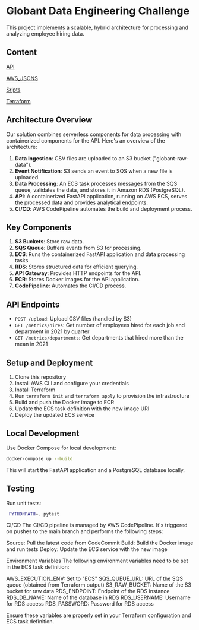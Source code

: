 # Globant Data Engineering Challenge

This project implements a scalable, hybrid architecture for processing and analyzing employee hiring data.

## Content
[API](https://github.com/DocisJP/API-CHALLENGE/blob/main/app/README.md)

[AWS_JSONS](https://github.com/DocisJP/API-CHALLENGE/blob/main/aws_jsons/README.md)

[Sripts]([ruta/del/archivo.md](https://github.com/DocisJP/API-CHALLENGE/blob/main/scripts/README.md))

[Terraform]([ruta/del/archivo.md](https://github.com/DocisJP/API-CHALLENGE/blob/main/terraform/README.md))

## Architecture Overview

Our solution combines serverless components for data processing with containerized components for the API. Here's an overview of the architecture:

1. **Data Ingestion**: CSV files are uploaded to an S3 bucket ("globant-raw-data").
2. **Event Notification**: S3 sends an event to SQS when a new file is uploaded.
3. **Data Processing**: An ECS task processes messages from the SQS queue, validates the data, and stores it in Amazon RDS (PostgreSQL).
4. **API**: A containerized FastAPI application, running on AWS ECS, serves the processed data and provides analytical endpoints.
5. **CI/CD**: AWS CodePipeline automates the build and deployment process.

## Key Components

1. **S3 Buckets**: Store raw data.
2. **SQS Queue**: Buffers events from S3 for processing.
3. **ECS**: Runs the containerized FastAPI application and data processing tasks.
4. **RDS**: Stores structured data for efficient querying.
5. **API Gateway**: Provides HTTP endpoints for the API.
6. **ECR**: Stores Docker images for the API application.
7. **CodePipeline**: Automates the CI/CD process.

## API Endpoints

- `POST /upload`: Upload CSV files (handled by S3)
- `GET /metrics/hires`: Get number of employees hired for each job and department in 2021 by quarter
- `GET /metrics/departments`: Get departments that hired more than the mean in 2021

## Setup and Deployment

1. Clone this repository
2. Install AWS CLI and configure your credentials
3. Install Terraform
4. Run `terraform init` and `terraform apply` to provision the infrastructure
5. Build and push the Docker image to ECR
6. Update the ECS task definition with the new image URI
7. Deploy the updated ECS service

## Local Development

Use Docker Compose for local development:

```bash
docker-compose up --build
```
This will start the FastAPI application and a PostgreSQL database locally.

## Testing
Run unit tests:
```bash
 PYTHONPATH=. pytest
```
CI/CD
The CI/CD pipeline is managed by AWS CodePipeline. It's triggered on pushes to the main branch and performs the following steps:

Source: Pull the latest code from CodeCommit
Build: Build the Docker image and run tests
Deploy: Update the ECS service with the new image

Environment Variables
The following environment variables need to be set in the ECS task definition:

AWS_EXECUTION_ENV: Set to "ECS"
SQS_QUEUE_URL: URL of the SQS queue (obtained from Terraform output)
S3_RAW_BUCKET: Name of the S3 bucket for raw data
RDS_ENDPOINT: Endpoint of the RDS instance
RDS_DB_NAME: Name of the database in RDS
RDS_USERNAME: Username for RDS access
RDS_PASSWORD: Password for RDS access

Ensure these variables are properly set in your Terraform configuration and ECS task definition.



